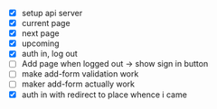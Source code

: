 - [x] setup api server
- [x] current page
- [x] next page
- [x] upcoming
- [x] auth in, log out
- [ ] Add page when logged out -> show sign in button
- [ ] make add-form validation work
- [ ] maker add-form actually work
- [x] auth in with redirect to place whence i came
